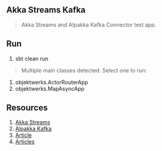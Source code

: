 Akka Streams Kafka
------------------
>Akka Streams and Alpakka Kafka Connector test app.

Run
---
1. sbt clean run
>Multiple main classes detected. Select one to run:
1. objektwerks.ActorRouterApp
2. objektwerks.MapAsyncApp

Resources
---------
1. [Akka Streams](https://doc.akka.io/docs/akka/current/stream/index.html)
2. [Alpakka Kafka](https://doc.akka.io/docs/alpakka-kafka/current/)
3. [Article](https://medium.com/wbaa/streaming-the-last-few-minutes-from-kafka-using-akka-streams-dfa2ecd1fdbb)
4. [Articles](https://blog.colinbreck.com/rethinking-streaming-workloads-with-akka-streams-part-iii/)